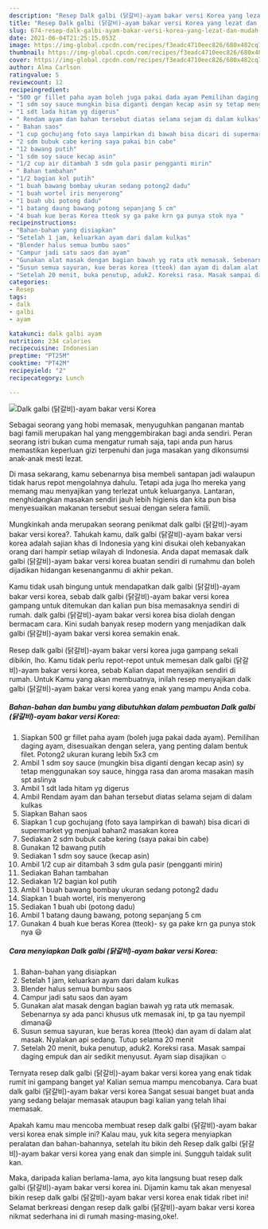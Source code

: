 ```yaml
---
description: "Resep Dalk galbi (닭갈비)-ayam bakar versi Korea yang lezat dan Mudah Dibuat"
title: "Resep Dalk galbi (닭갈비)-ayam bakar versi Korea yang lezat dan Mudah Dibuat"
slug: 674-resep-dalk-galbi-ayam-bakar-versi-korea-yang-lezat-dan-mudah-dibuat
date: 2021-06-04T21:25:15.053Z
image: https://img-global.cpcdn.com/recipes/f3eadc4710eec826/680x482cq70/dalk-galbi-닭갈비-ayam-bakar-versi-korea-foto-resep-utama.jpg
thumbnail: https://img-global.cpcdn.com/recipes/f3eadc4710eec826/680x482cq70/dalk-galbi-닭갈비-ayam-bakar-versi-korea-foto-resep-utama.jpg
cover: https://img-global.cpcdn.com/recipes/f3eadc4710eec826/680x482cq70/dalk-galbi-닭갈비-ayam-bakar-versi-korea-foto-resep-utama.jpg
author: Alma Carlson
ratingvalue: 5
reviewcount: 12
recipeingredient:
- "500 gr fillet paha ayam boleh juga pakai dada ayam Pemilihan daging ayam disesuaikan dengan selera yang penting dalam bentuk filet Potong2 ukuran kurang lebih 5x3 cm"
- "1 sdm soy sauce mungkin bisa diganti dengan kecap asin sy tetap menggunakan soy sauce hingga rasa dan aroma masakan masih spt aslinya"
- "1 sdt lada hitam yg digerus"
- " Rendam ayam dan bahan tersebut diatas selama sejam di dalam kulkas"
- " Bahan saos"
- "1 cup gochujang foto saya lampirkan di bawah bisa dicari di supermarket yg menjual bahan2 masakan korea"
- "2 sdm bubuk cabe kering saya pakai bin cabe"
- "12 bawang putih"
- "1 sdm soy sauce kecap asin"
- "1/2 cup air ditambah 3 sdm gula pasir pengganti mirin"
- " Bahan tambahan"
- "1/2 bagian kol putih"
- "1 buah bawang bombay ukuran sedang potong2 dadu"
- "1 buah wortel iris menyerong"
- "1 buah ubi potong dadu"
- "1 batang daung bawang potong sepanjang 5 cm"
- "4 buah kue beras Korea tteok sy ga pake krn ga punya stok nya "
recipeinstructions:
- "Bahan-bahan yang disiapkan"
- "Setelah 1 jam, keluarkan ayam dari dalam kulkas"
- "Blender halus semua bumbu saos"
- "Campur jadi satu saos dan ayam"
- "Gunakan alat masak dengan bagian bawah yg rata utk memasak. Sebenarnya sy ada panci khusus utk memasak ini, tp ga tau nyempil dimana😃"
- "Susun semua sayuran, kue beras korea (tteok) dan ayam di dalam alat masak. Nyalakan api sedang. Tutup selama 20 menit"
- "Setelah 20 menit, buka penutup, aduk2. Koreksi rasa. Masak sampai daging empuk dan air sedikit menyusut. Ayam siap disajikan ☺️"
categories:
- Resep
tags:
- dalk
- galbi
- ayam

katakunci: dalk galbi ayam 
nutrition: 234 calories
recipecuisine: Indonesian
preptime: "PT25M"
cooktime: "PT42M"
recipeyield: "2"
recipecategory: Lunch

---
```



![Dalk galbi (닭갈비)-ayam bakar versi Korea](https://img-global.cpcdn.com/recipes/f3eadc4710eec826/680x482cq70/dalk-galbi-닭갈비-ayam-bakar-versi-korea-foto-resep-utama.jpg)

Sebagai seorang yang hobi memasak, menyuguhkan panganan mantab bagi famili merupakan hal yang menggembirakan bagi anda sendiri. Peran seorang istri bukan cuma mengatur rumah saja, tapi anda pun harus memastikan keperluan gizi terpenuhi dan juga masakan yang dikonsumsi anak-anak mesti lezat.

Di masa  sekarang, kamu sebenarnya bisa membeli santapan jadi walaupun tidak harus repot mengolahnya dahulu. Tetapi ada juga lho mereka yang memang mau menyajikan yang terlezat untuk keluarganya. Lantaran, menghidangkan masakan sendiri jauh lebih higienis dan kita pun bisa menyesuaikan makanan tersebut sesuai dengan selera famili. 



Mungkinkah anda merupakan seorang penikmat dalk galbi (닭갈비)-ayam bakar versi korea?. Tahukah kamu, dalk galbi (닭갈비)-ayam bakar versi korea adalah sajian khas di Indonesia yang kini disukai oleh kebanyakan orang dari hampir setiap wilayah di Indonesia. Anda dapat memasak dalk galbi (닭갈비)-ayam bakar versi korea buatan sendiri di rumahmu dan boleh dijadikan hidangan kesenanganmu di akhir pekan.

Kamu tidak usah bingung untuk mendapatkan dalk galbi (닭갈비)-ayam bakar versi korea, sebab dalk galbi (닭갈비)-ayam bakar versi korea gampang untuk ditemukan dan kalian pun bisa memasaknya sendiri di rumah. dalk galbi (닭갈비)-ayam bakar versi korea bisa diolah dengan bermacam cara. Kini sudah banyak resep modern yang menjadikan dalk galbi (닭갈비)-ayam bakar versi korea semakin enak.

Resep dalk galbi (닭갈비)-ayam bakar versi korea juga gampang sekali dibikin, lho. Kamu tidak perlu repot-repot untuk memesan dalk galbi (닭갈비)-ayam bakar versi korea, sebab Kalian dapat menyajikan sendiri di rumah. Untuk Kamu yang akan membuatnya, inilah resep menyajikan dalk galbi (닭갈비)-ayam bakar versi korea yang enak yang mampu Anda coba.

<!--inarticleads1-->

##### Bahan-bahan dan bumbu yang dibutuhkan dalam pembuatan Dalk galbi (닭갈비)-ayam bakar versi Korea:

1. Siapkan 500 gr fillet paha ayam (boleh juga pakai dada ayam). Pemilihan daging ayam, disesuaikan dengan selera, yang penting dalam bentuk filet. Potong2 ukuran kurang lebih 5x3 cm
1. Ambil 1 sdm soy sauce (mungkin bisa diganti dengan kecap asin) sy tetap menggunakan soy sauce, hingga rasa dan aroma masakan masih spt aslinya
1. Ambil 1 sdt lada hitam yg digerus
1. Ambil  Rendam ayam dan bahan tersebut diatas selama sejam di dalam kulkas
1. Siapkan  Bahan saos
1. Siapkan 1 cup gochujang (foto saya lampirkan di bawah) bisa dicari di supermarket yg menjual bahan2 masakan korea
1. Sediakan 2 sdm bubuk cabe kering (saya pakai bin cabe)
1. Gunakan 12 bawang putih
1. Sediakan 1 sdm soy sauce (kecap asin)
1. Ambil 1/2 cup air ditambah 3 sdm gula pasir (pengganti mirin)
1. Sediakan  Bahan tambahan
1. Sediakan 1/2 bagian kol putih
1. Ambil 1 buah bawang bombay ukuran sedang potong2 dadu
1. Siapkan 1 buah wortel, iris menyerong
1. Sediakan 1 buah ubi (potong dadu)
1. Ambil 1 batang daung bawang, potong sepanjang 5 cm
1. Gunakan 4 buah kue beras Korea (tteok)- sy ga pake krn ga punya stok nya 😃




<!--inarticleads2-->

##### Cara menyiapkan Dalk galbi (닭갈비)-ayam bakar versi Korea:

1. Bahan-bahan yang disiapkan
1. Setelah 1 jam, keluarkan ayam dari dalam kulkas
1. Blender halus semua bumbu saos
1. Campur jadi satu saos dan ayam
1. Gunakan alat masak dengan bagian bawah yg rata utk memasak. Sebenarnya sy ada panci khusus utk memasak ini, tp ga tau nyempil dimana😃
1. Susun semua sayuran, kue beras korea (tteok) dan ayam di dalam alat masak. Nyalakan api sedang. Tutup selama 20 menit
1. Setelah 20 menit, buka penutup, aduk2. Koreksi rasa. Masak sampai daging empuk dan air sedikit menyusut. Ayam siap disajikan ☺️




Ternyata resep dalk galbi (닭갈비)-ayam bakar versi korea yang enak tidak rumit ini gampang banget ya! Kalian semua mampu mencobanya. Cara buat dalk galbi (닭갈비)-ayam bakar versi korea Sangat sesuai banget buat anda yang sedang belajar memasak ataupun bagi kalian yang telah lihai memasak.

Apakah kamu mau mencoba membuat resep dalk galbi (닭갈비)-ayam bakar versi korea enak simple ini? Kalau mau, yuk kita segera menyiapkan peralatan dan bahan-bahannya, setelah itu bikin deh Resep dalk galbi (닭갈비)-ayam bakar versi korea yang enak dan simple ini. Sungguh taidak sulit kan. 

Maka, daripada kalian berlama-lama, ayo kita langsung buat resep dalk galbi (닭갈비)-ayam bakar versi korea ini. Dijamin kamu tak akan menyesal bikin resep dalk galbi (닭갈비)-ayam bakar versi korea enak tidak ribet ini! Selamat berkreasi dengan resep dalk galbi (닭갈비)-ayam bakar versi korea nikmat sederhana ini di rumah masing-masing,oke!.

